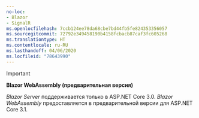 ```yaml
---
no-loc:
- Blazor
- SignalR
ms.openlocfilehash: 7ccb124ee78da68cbe7bd44fb5fe824353356057
ms.sourcegitcommit: 72792e349458190b4158fcbacb87caf3fc605268
ms.translationtype: HT
ms.contentlocale: ru-RU
ms.lasthandoff: 04/06/2020
ms.locfileid: "78643990"
---
```

> [!IMPORTANT]
> **Blazor WebAssembly (предварительная версия)**
>
> *Blazor Server* поддерживается только в ASP.NET Core 3.0. *Blazor WebAssembly* предоставляется в предварительной версии для ASP.NET Core 3.1.
